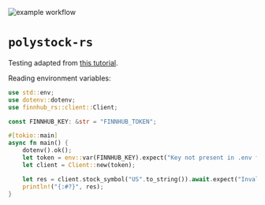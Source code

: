![example workflow](https://github.com/rhinocerose/polystock-rs/actions/workflows/rust.yml/badge.svg)

# `polystock-rs`

Testing adapted from [this tutorial](https://rust-cli.github.io/book/tutorial/testing.html).

Reading environment variables:
```rust
use std::env;
use dotenv::dotenv;
use finnhub_rs::client::Client;

const FINNHUB_KEY: &str = "FINNHUB_TOKEN";

#[tokio::main]
async fn main() {
    dotenv().ok();
    let token = env::var(FINNHUB_KEY).expect("Key not present in .env file");
    let client = Client::new(token);

    let res = client.stock_symbol("US".to_string()).await.expect("Invalid response");
    println!("{:#?}", res);
}
```
